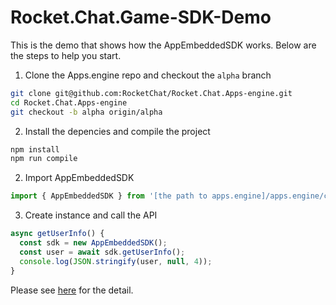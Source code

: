 # Rocket.Chat.Game-SDK-Demo

This is the demo that shows how the AppEmbeddedSDK works. Below are the steps to help you start.

1. Clone the Apps.engine repo and checkout the `alpha` branch
```bash
git clone git@github.com:RocketChat/Rocket.Chat.Apps-engine.git
cd Rocket.Chat.Apps-engine
git checkout -b alpha origin/alpha
```

2. Install the depencies and compile the project
```bash
npm install
npm run compile
``` 

2. Import AppEmbeddedSDK
```js
import { AppEmbeddedSDK } from '[the path to apps.engine]/apps.engine/client/AppEmbeddedSDK';
```

3. Create instance and call the API
```js
async getUserInfo() {
  const sdk = new AppEmbeddedSDK();
  const user = await sdk.getUserInfo();
  console.log(JSON.stringify(user, null, 4));
}
```

Please see [here](https://github.com/lolimay/Rocket.Chat.Game-SDK-Demo/blob/126463f20f5e5ecf7841c162a298a10ce2700a16/src/containers/App.js#L45) for the detail.
